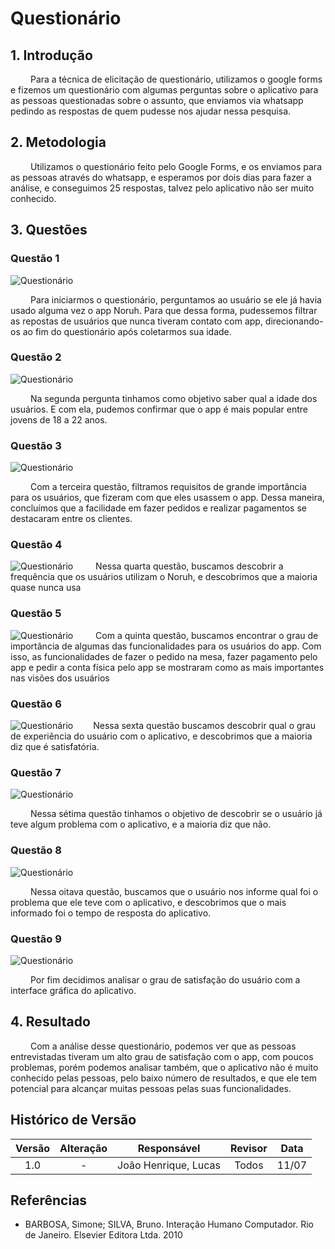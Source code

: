 # Questionário

## 1. Introdução
&emsp;&emsp; Para a técnica de elicitação de questionário, utilizamos o google forms e fizemos um questionário com algumas perguntas sobre o aplicativo para as pessoas questionadas sobre o assunto, que enviamos via whatsapp pedindo as respostas de quem pudesse nos ajudar nessa pesquisa.

## 2. Metodologia
&emsp;&emsp; Utilizamos o questionário feito pelo Google Forms, e os enviamos para as pessoas através do whatsapp, e esperamos por dois dias para fazer a análise, e conseguimos 25 respostas, talvez pelo aplicativo não ser muito conhecido.

## 3. Questões

### Questão 1
![Questionário](../../assets/questionario/questao1.PNG)

&emsp;&emsp; Para iniciarmos o questionário, perguntamos ao usuário se ele já havia usado alguma vez o app Noruh. Para que dessa forma, pudessemos filtrar as repostas de usuários que nunca tiveram contato com app, direcionando-os ao fim do questionário após coletarmos sua idade.

### Questão 2
![Questionário](../../assets/questionario/questao2.PNG)

&emsp;&emsp; Na segunda pergunta tinhamos como objetivo saber qual a idade dos usuários. E com ela, pudemos confirmar que o app é mais popular entre jovens de 18 a 22 anos.

### Questão 3
![Questionário](../../assets/questionario/questao3.PNG)

&emsp;&emsp; Com a terceira questão, filtramos requisitos de grande importância para os usuários, que fizeram com que eles usassem o app. Dessa maneira, concluímos que a facilidade em fazer pedidos e realizar pagamentos se destacaram entre os clientes. 
### Questão 4
![Questionário](../../assets/questionario/questao4.png)
&emsp;&emsp; Nessa quarta questão, buscamos descobrir a frequência que os usuários utilizam o Noruh, e descobrimos que a maioria quase nunca usa
### Questão 5
![Questionário](../../assets/questionario/questao5.png)
&emsp;&emsp; Com a quinta questão, buscamos encontrar o grau de importância de algumas das funcionalidades para os usuários do app. Com isso, as funcionalidades de fazer o pedido na mesa, fazer pagamento pelo app e pedir a conta física pelo app se mostraram como as mais importantes nas visões dos usuários
### Questão 6
![Questionário](../../assets/questionario/questao6.png)
&emsp;&emsp;Nessa sexta questão buscamos descobrir qual o grau de experiência do usuário com o aplicativo, e descobrimos que a maioria diz que é satisfatória.

### Questão 7
![Questionário](../../assets/questionario/questao7.png)

&emsp;&emsp; Nessa sétima questão tinhamos o objetivo de descobrir se o usuário já teve algum problema com o aplicativo, e a maioria diz que não.
### Questão 8
![Questionário](../../assets/questionario/questao8.png)

&emsp;&emsp; Nessa oitava questão, buscamos que o usuário nos informe qual foi o problema que ele teve com o aplicativo, e descobrimos que o mais informado foi o tempo de resposta do aplicativo.

### Questão 9
![Questionário](../../assets/questionario/questao9.png)

&emsp;&emsp; Por fim decidimos analisar o grau de satisfação do usuário com a interface gráfica do aplicativo.

## 4. Resultado
&emsp;&emsp; Com a análise desse questionário, podemos ver que as pessoas entrevistadas tiveram um alto grau de satisfação com o app, com poucos problemas, porém podemos analisar também, que o aplicativo não é muito conhecido pelas pessoas, pelo baixo número de resultados, e que ele tem potencial para alcançar muitas pessoas pelas suas funcionalidades.


##  Histórico de Versão

| Versão |                Alteração               | Responsável |         Revisor        |  Data |
|:------:|:--------------------------------------:|:-----------:|:----------------------:|:-----:|
|   1.0  |                    -                   |    João Henrique, Lucas  | Todos | 11/07 |

## Referências 
- BARBOSA, Simone; SILVA, Bruno. Interação Humano Computador. Rio de Janeiro. Elsevier Editora Ltda. 2010